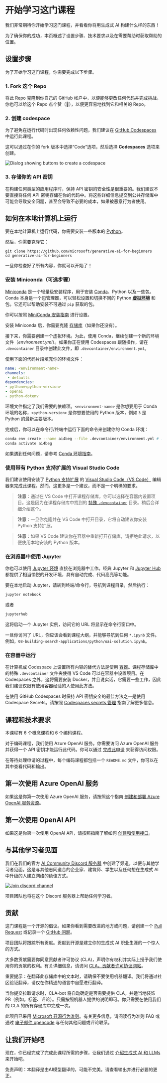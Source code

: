 # 开始学习这门课程

我们非常期待你开始学习这门课程，并看看你将用生成式 AI 构建什么样的东西！

为了确保你的成功，本页概述了设置步骤、技术要求以及在需要帮助时获取帮助的位置。

## 设置步骤

为了开始学习这门课程，你需要完成以下步骤。

### 1. Fork 这个 Repo

将此 Repo 克隆到你自己的 GitHub 帐户中，以便能够更改任何代码并完成挑战。你也可以给这个 Repo 点个赞（🌟），以便更容易地找到它和相关的 Repo。

### 2. 创建 codespace

为了避免在运行代码时出现任何依赖性问题，我们建议在 [GitHub Codespaces](https://github.com/features/codespaces?WT.mc_id=academic-105485-koreyst) 中运行此课程。

这可以通过在你的 fork 版本中选择“Code”选项，然后选择 **Codespaces** 选项来创建。

![Dialog showing buttons to create a codespace](./images/who-will-pay.webp?WT.mc_id=academic-105485-koreyst)

### 3. 存储你的 API 密钥

在构建任何类型的应用程序时，保持 API 密钥的安全性是很重要的。我们建议不要直接将任何 API 密钥存储在你的代码中。将这些详细信息提交到公共存储库中可能会导致安全问题，甚至会导致不必要的成本，如果被恶意行为者使用。

## 如何在本地计算机上运行

要在本地计算机上运行代码，你需要安装一些版本的 [Python](https://www.python.org/downloads/?WT.mc_id=academic-105485-koreyst)。

然后，你需要克隆它：

```shell
git clone https://github.com/microsoft/generative-ai-for-beginners
cd generative-ai-for-beginners
```

一旦你检查好了所有内容，你就可以开始了！

### 安装 Miniconda（可选步骤）

[Miniconda](https://conda.io/en/latest/miniconda.html?WT.mc_id=academic-105485-koreyst) 是一个轻量级安装程序，用于安装 [Conda](https://docs.conda.io/en/latest?WT.mc_id=academic-105485-koreyst)、Python 以及一些包。
Conda 本身是一个包管理器，可以轻松设置和切换不同的 Python [**虚拟环境**](https://docs.python.org/3/tutorial/venv.html?WT.mc_id=academic-105485-koreyst) 和包。它还可以帮助安装不可通过 `pip` 获取的包。

你可以按照 [MiniConda 安装指南](https://docs.anaconda.com/free/miniconda/#quick-command-line-install?WT.mc_id=academic-105485-koreyst) 进行设置。

安装 Miniconda 后，你需要克隆 [存储库](https://github.com/microsoft/generative-ai-for-beginners/fork?WT.mc_id=academic-105485-koreyst)（如果你还没有）。

接下来，你需要创建一个虚拟环境。为此，使用 Conda，继续创建一个新的环境文件（_environment.yml_）。如果你正在使用 Codespaces 跟随操作，请在 `.devcontainer` 目录中创建此文件，即 `.devcontainer/environment.yml`。

使用下面的代码片段填充你的环境文件：

```yml
name: <environment-name>
channels:
 - defaults
dependencies:
- python=<python-version>
- openai
- python-dotenv
```

环境文件指定了我们需要的依赖项。`<environment-name>` 是你想要用于 Conda 环境的名称，`<python-version>` 是你想要使用的 Python 版本，例如 `3` 是 Python 的最新主要版本。

完成后，你可以在命令行/终端中运行下面的命令来创建你的 Conda 环境：

```bash
conda env create --name ai4beg --file .devcontainer/environment.yml # .devcontainer 子路径仅适用于 Codespace 设置
conda activate ai4beg
```

如果遇到任何问题，请参考 [Conda 环境指南](https://docs.conda.io/projects/conda/en/latest/user-guide/tasks/manage-environments.html?WT.mc_id=academic-105485-koreyst)。

### 使用带有 Python 支持扩展的 Visual Studio Code

我们建议使用安装了 [Python 支持扩展](https://marketplace.visualstudio.com/items?itemName=ms-python.python&WT.mc_id=academic-105485-koreyst) 的 [Visual Studio Code（VS Code）](http://code.visualstudio.com/?WT.mc_id=academic-105485-koreyst) 编辑器来完成此课程。然而，这更多是一个建议，而不是一个明确的要求。

> **注意**：通过在 VS Code 中打开课程存储库，你可以选择在容器内设置项目。这是因为在课程存储库中找到的 [特殊 `.devcontainer`](https://code.visualstudio.com/docs/devcontainers/containers?itemName=ms-python.python&WT.mc_id=academic-105485-koreyst) 目录。稍后会详细介绍这个。

> **注意**：一旦你克隆并在 VS Code 中打开目录，它将自动建议你安装 Python 支持扩展。

> **注意**：如果 VS Code 建议你在容器中重新打开存储库，请拒绝此请求，以便使用本地安装的 Python 版本。

### 在浏览器中使用 Jupyter

你也可以使用 [Jupyter 环境](https://jupyter.org?WT.mc_id=academic-105485-koreyst) 直接在浏览器中工作。经典 Jupyter 和 [Jupyter Hub](https://jupyter.org/hub?WT.mc_id=academic-105485-koreyst) 都提供了相当愉悦的开发环境，具有自动完成、代码高亮等功能。

要在本地启动 Jupyter，请转到终端/命令行，导航到课程目录，然后执行：

```bash
jupyter notebook
```

或者

```bash
jupyterhub
```

这将启动一个 Jupyter 实例，访问它的 URL 将显示在命令行窗口中。

一旦你访问了 URL，你应该会看到课程大纲，并能够导航到任何 `*.ipynb` 文件。例如，`08-building-search-applications/python/oai-solution.ipynb`。

### 在容器中运行

在计算机或 Codespace 上设置所有内容的替代方法是使用 [容器](https://en.wikipedia.org/wiki/Containerization_(computing)?WT.mc_id=academic-105485-koreyst)。课程存储库中的特殊 `.devcontainer` 文件夹使得 VS Code 可以在容器中设置项目。在 Codespaces 之外，这将需要安装 Docker，并且说实话，它需要一些工作，因此我们建议仅限有使用容器经验的人使用此方法。

在使用 GitHub Codespaces 时保持 API 密钥安全的最佳方法之一是使用 Codespace Secrets。请按照 [Codespaces secrets 管理](https://docs.github.com/en/codespaces/managing-your-codespaces/managing-secrets-for-your-codespaces?WT.mc_id=academic-105485-koreyst) 指南了解更多信息。

## 课程和技术要求

本课程有 6 个概念课程和 6 个编码课程。

对于编码课程，我们使用 Azure OpenAI 服务。你需要访问 Azure OpenAI 服务并获得一个 API 密钥才能运行此代码。你可以通过 [完成此申请](https://azure.microsoft.com/products/ai-services/openai-service?WT.mc_id=academic-105485-koreyst) 来获得访问权限。

在等待处理申请的过程中，每个编码课程都包括一个 `README.md` 文件，你可以在其中查看代码和输出。

## 第一次使用 Azure OpenAI 服务

如果这是你第一次使用 Azure OpenAI 服务，请按照这个指南 [创建和部署 Azure OpenAI 服务资源](https://learn.microsoft.com/azure/ai-services/openai/how-to/create-resource?pivots=web-portal&WT.mc_id=academic-105485-koreyst)。

## 第一次使用 OpenAI API

如果这是你第一次使用 OpenAI API，请按照指南了解如何 [创建和使用接口](https://platform.openai.com/docs/quickstart?context=pythont&WT.mc_id=academic-105485-koreyst)。

## 与其他学习者见面

我们在我们的官方 [AI Community Discord 服务器](https://aka.ms/genai-discord?WT.mc_id=academic-105485-koreyst) 中创建了频道，以便与其他学习者见面。这是与其他志同道合的企业家、建筑师、学生以及任何想在生成式 AI 中升级的人建立网络的绝佳方式。

[![Join discord channel](https://dcbadge.vercel.app/api/server/ByRwuEEgH4)](https://aka.ms/genai-discord?WT.mc_id=academic-105485-koreyst)

项目团队也将在这个 Discord 服务器上帮助任何学习者。

## 贡献

这门课程是一个开源的倡议。如果你看到需要改进的地方或问题，请创建一个 [Pull Request](https://github.com/microsoft/generative-ai-for-beginners/pulls?WT.mc_id=academic-105485-koreyst) 或记录一个 [GitHub 问题](https://github.com/microsoft/generative-ai-for-beginners/issues?WT.mc_id=academic-105485-koreyst)。

项目团队将跟踪所有贡献。贡献到开源是建立你的生成式 AI 职业生涯的一个惊人的方式。

大多数贡献需要你同意贡献者许可协议 (CLA)，声明你有权利并实际上授予我们使用你的贡献的权利。有关详细信息，请访问 [CLA，贡献者许可协议网站](https://cla.microsoft.com?WT.mc_id=academic-105485-koreyst)。

重要提示：在翻译此存储库中的文本时，请确保不要使用机器翻译。我们将通过社区验证翻译，请仅在你精通的语言中自愿进行翻译。

当你提交拉取请求时，CLA-bot 将自动确定是否需要提供 CLA，并适当地装饰 PR（例如，标签、评论）。只需按照机器人提供的说明即可。你只需要在使用我们的 CLA 的所有存储库中完成一次。

此项目已采用 [Microsoft 开源行为准则](https://opensource.microsoft.com/codeofconduct/?WT.mc_id=academic-105485-koreyst)。有关更多信息，请阅读行为准则 FAQ 或通过 [电子邮件 opencode](opencode@microsoft.com) 与任何其他问题或评论联系。

## 让我们开始吧

现在，你已经完成了完成此课程所需的步骤，让我们通过 [介绍生成式 AI 和 LLMs](../01-introduction-to-genai/README.md?WT.mc_id=academic-105485-koreyst) 来开始吧。


免责声明：本翻译是由AI模型翻译的，可能不完美。请查看输出并进行必要的更正。